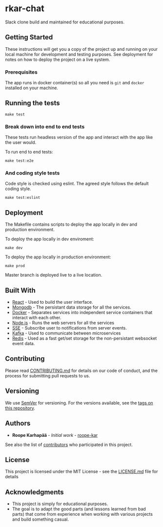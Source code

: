 # rkar-chat

Slack clone build and maintained for educational purposes.

## Getting Started

These instructions will get you a copy of the project up and running on your local machine for development and testing purposes. See deployment for notes on how to deploy the project on a live system.

### Prerequisites

The app runs in docker container(s) so all you need is `git` and `docker` installed on your machine.

## Running the tests

`make test`

### Break down into end to end tests

These tests run headless version of the app and interact with the app like the user would.

To run end to end tests:

`make test:e2e`

### And coding style tests

Code style is checked using eslint. The agreed style follows the default coding style.

`make test:eslint`

## Deployment

The Makefile contains scripts to deploy the app locally in dev and production environment.

To deploy the app locally in dev enviroment:

`make dev`

To deploy the app locally in production environment:

`make prod`

Master branch is deployed live to a live location.

## Built With

* [React](https://reactjs.org/) - Used to build the user interface.
* [Mongodb](https://www.mongodb.com/) - The persistant data storage for all the services.
* [Docker](https://www.docker.com/) - Separates services into independent service containers that interact with each other.
* [Node.js](https://nodejs.org/en/) - Runs the web servers for all the services
* [SSE](https://developer.mozilla.org/en-US/docs/Web/API/Server-sent_events/Using_server-sent_events) - Subscribe user to notifications from server events.
* [Kafka](https://kafka.apache.org/) - Used to communicate between microservices
* [Redis](https://redis.io/) - Used as a fast get/set storage for the non-persistant websocket event data.

## Contributing

Please read [CONTRIBUTING.md](https://gist.github.com/PurpleBooth/b24679402957c63ec426) for details on our code of conduct, and the process for submitting pull requests to us.

## Versioning

We use [SemVer](http://semver.org/) for versioning. For the versions available, see the [tags on this repository](https://github.com/roope-kar/rkar-chat/tags). 

## Authors

* **Roope Karhapää** - *Initial work* - [roope-kar](https://github.com/roope-kar)

See also the list of [contributors](https://github.com/roope-kar/rkar-chat/contributors) who participated in this project.

## License

This project is licensed under the MIT License - see the [LICENSE.md](LICENSE.md) file for details

## Acknowledgments

* This project is simply for educational purposes. 
* The goal is to adapt the good parts (and lessons learned from bad parts) that come from experience when working with various projects and build something casual.
